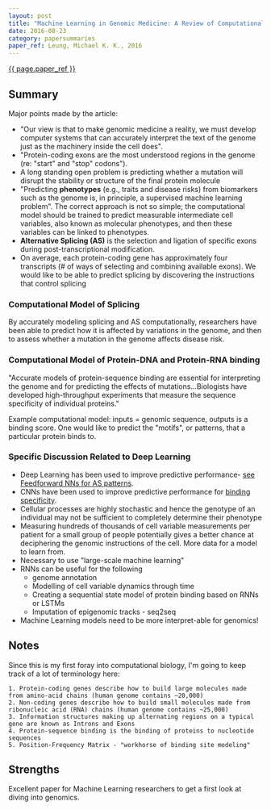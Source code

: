 ```yaml
---
layout: post
title: "Machine Learning in Genomic Medicine: A Review of Computational Problems and Data Sets"
date: 2016-08-23
category: papersummaries
paper_ref: Leung, Michael K. K., 2016
---
```


[{{ page.paper_ref }}](http://www.psi.toronto.edu/publications/2015/Machine%20Learning%20in%20Genomic%20Medicine-%20A%20Review%20of%20Computational%20Problems%20and%20Data%20Sets.pdf)

## Summary
Major points made by the article: 

* "Our view is that to make genomic medicine a reality, we must develop computer systems that can accurately interpret the text of the genome just as the machinery inside the cell does".
* "Protein-coding exons are the most understood regions in the genome (re: "start" and "stop" codons").
* A long standing open problem is predicting whether a mutation will disrupt the stability or structure of the final protein molecule
* "Predicting **phenotypes** (e.g., traits and disease risks) from biomarkers such as the genome is, in principle, a supervised machine learning problem". The correct approach is not so simple; the computational model should be trained to predict measurable intermediate cell variables, also known as molecular phenotypes, and then these variables can be linked to phenotypes.
* **Alternative Splicing (AS)** is the selection and ligation of specific exons during post-transcriptional modification.
* On average, each protein-coding gene has approximately four transcripts (# of ways of selecting and combining available exons). We would like to be able to predict splicing by discovering the instructions that control splicing

### Computational Model of Splicing
By accurately modeling splicing and AS computationally, researchers have been able to predict how it is affected by variations in the genome, and then to assess whether a mutation in the genome affects disease risk.

### Computational Model of Protein-DNA and Protein-RNA binding
"Accurate models of protein-sequence binding are essential for interpreting the genome and for predicting the effects of mutations...Biologists have developed high-throughput experiments that measure the sequence specificity of individual proteins."

Example computational model: inputs = genomic sequence, outputs is a binding score. One would like to predict the "motifs", or patterns, that a particular protein binds to.

### Specific Discussion Related to Deep Learning
* Deep Learning has been used to improve predictive performance- [see Feedforward NNs for AS patterns](http://bioinformatics.oxfordjournals.org/content/30/12/i121.long).
* CNNs have been used to improve predictive performance for [binding specificity](http://materiais.dbio.uevora.pt/BD/Crescimento/DeepBind.pdf).
* Cellular processes are highly stochastic and hence the genotype of an individual may not be sufficient to completely determine their phenotype
* Measuring hundreds of thousands of cell variable measurements per patient for a small group of people potentially gives a better chance at deciphering the genomic instructions of the cell. More data for a model to learn from.
* Necessary to use "large-scale machine learning"
* RNNs can be useful for the following
    * genome annotation
    * Modelling of cell variable dynamics through time
    * Creating a sequential state model of protein binding based on RNNs or LSTMs
    * Imputation of epigenomic tracks - seq2seq
* Machine Learning models need to be more interpret-able for genomics!

## Notes
Since this is my first foray into computational biology, I'm going to keep track of a lot of terminology here: 

    1. Protein-coding genes describe how to build large molecules made from amino-acid chains (human genome contains ~20,000)
    2. Non-coding genes describe how to build small molecules made from ribonucleic acid (RNA) chains (human genome contains ~25,000)
    3. Information structures making up alternating regions on a typical gene are known as Introns and Exons 
    4. Protein-sequence binding is the binding of proteins to nucleotide sequences
    5. Position-Frequency Matrix - "workhorse of binding site modeling"

## Strengths
Excellent paper for Machine Learning researchers to get a first look at diving into genomics. 
